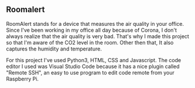 ## Roomalert

RoomAlert stands for a device that measures the air quality in your office.
Since I've been working in my office all day because of Corona, I don't always realize that the air quality is very bad.
That's why I made this project so that I'm aware of the CO2 level in the room. Other then that, It also captures the humidity and temperature.

For this project I've used Python3, HTML, CSS and Javascript. The code editor I used was Visual Studio Code because it has a nice plugin called "Remote SSH", an easy to use program to edit code remote from your Raspberry Pi.
